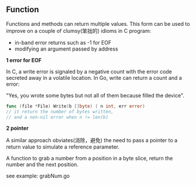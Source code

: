 ## Function

Functions and methods can return multiple values. This form can be used to improve on a couple of clumsy(笨拙的) idioms in C program: 

* in-band error returns such as -1 for EOF
* modifying an argument passed by address

**1 error for EOF**

In C, a write error is signaled by a negative count with the error code secreted away in a volatile location. In Go, write can return a count and a error:

"Yes, you wrote some bytes but not all of them because filled the device".

```go
func (file *File) Write(b []byte) ( n int, err error)
// it return the number of bytes written, 
// and a non-nil error when n != len(b)
```

**2 pointer**

A similar approach obviates(消除，避免) the need to pass a pointer to a return value to simulate a reference parameter. 

A function to grab a number from a position in a byte slice, return the number and the next position.

see example: grabNum.go

















